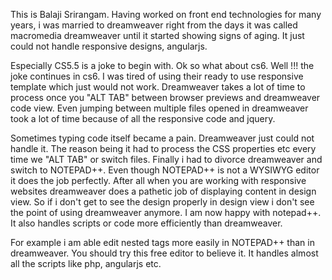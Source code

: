 <p>This is Balaji Srirangam. Having worked on front end technologies for many years, i was married to dreamweaver right from the days it was called macromedia dreamweaver until it started showing signs of aging. It just could not handle responsive designs, angularjs. </p>

<p>Especially CS5.5 is a joke to begin with. Ok so what about cs6. Well !!! the joke continues in cs6. I was tired of using their ready to use responsive template which just would not work. Dreamweaver takes a lot of time to process once you "ALT TAB" between browser previews and dreamweaver code view. Even jumping between multiple files opened in dreamweaver took a lot of time because of all the responsive code and jquery. </p>

<p>Sometimes typing code itself became a pain. Dreamweaver just could not handle it. The reason being it had to process the CSS properties etc every time we "ALT TAB" or switch files. Finally i had to divorce dreamweaver and switch to NOTEPAD++. Even though NOTEPAD++ is not a WYSIWYG editor it does the job perfectly. After all when you are working with responsive websites dreamweaver does a pathetic job of displaying content in design view. So if i don't get to see the design properly in design view i don't see the point of using dreamweaver anymore. I am now happy with notepad++. It also handles scripts or code more efficiently than dreamweaver. </p>

<p>For example i am able edit  nested tags more easily in NOTEPAD++ than in dreamweaver. You should try this free editor to believe it. It handles almost all the scripts like php, angularjs etc.</p>
      

